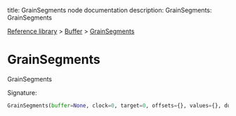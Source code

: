title: GrainSegments node documentation
description: GrainSegments: GrainSegments

[Reference library](../../index.md) > [Buffer](../index.md) > [GrainSegments](index.md)

# GrainSegments

GrainSegments

Signature:
```python
GrainSegments(buffer=None, clock=0, target=0, offsets={}, values={}, durations={})
```
